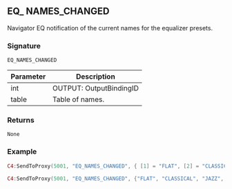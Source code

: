 ## EQ\_ NAMES\_CHANGED

Navigator EQ notification of the current names for the equalizer presets.


### Signature

`EQ_NAMES_CHANGED`


| Parameter | Description |
| --- | --- |
| int | OUTPUT: OutputBindingID |
| table | Table of names. |


### Returns

`None`


### Example


```lua
C4:SendToProxy(5001, "EQ_NAMES_CHANGED", { [1] = "FLAT", [2] = "CLASSICAL", [3] = "JAZZ", [4] = "POP",   [5] = "ROCK", OUTPUT = "4002" }, "NOTIFY")

C4:SendToProxy(5001, "EQ_NAMES_CHANGED", {"FLAT", "CLASSICAL", "JAZZ", "POP", "ROCK", OUTPUT = 4002}, "NOTIFY")
```
